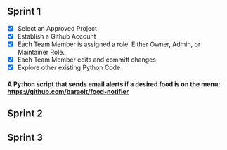 ## Sprint 1
- [x] Select an Approved Project 
- [x] Establish a Github Account 
- [x] Each Team Member is assigned a role. Either Owner, Admin, or Maintainer Role.
- [x] Each Team Member edits and committ changes
- [x] Explore other existing Python Code 
#### A Python script that sends email alerts if a desired food is on the menu: https://github.com/baraolt/food-notifier

## Sprint 2 

## Sprint 3 
